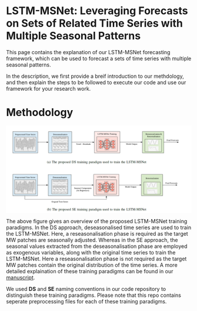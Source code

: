 LSTM-MSNet: Leveraging Forecasts on Sets of Related Time Series with Multiple Seasonal Patterns
===================

This page contains the explanation of our LSTM-MSNet forecasting framework, which can be used to forecast a sets of time series with multiple seasonal patterns.

In the description, we first provide a breif introduction to our methdology, and then explain the steps to be followed to execute our code and use our framework for your research work.

# Methodology #

<img src ="Images/LSTM-MSNet-Framework.PNG" width="800" align="center">

The above figure gives an overview of the proposed LSTM-MSNet training paradigms. In the DS approach, deseasonalised time series are used to train the LSTM-MSNet. Here, a reseasonalisation phase is required as the target MW patches are seasonally adjusted. Whereas in the SE approach, the seasonal values extracted from the deseasonalisation phase are employed as exogenous variables, along with the original time series to train the LSTM-MSNet. Here a reseasonalisation phase is not required as the target MW patches contain the original distribution of the time series. A more detailed explaination of these training paradigms can be found in our [manuscript](https://arxiv.org/pdf/1909.04293.pdf). 

We used **DS** and **SE** naming conventions in our code repository to distinguish these training paradigms. Please note that this repo contains seperate preprocessing files for each of these training paradigms.
